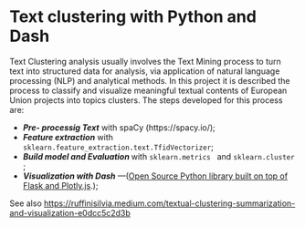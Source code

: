 # Text clustering with Python and Dash 

Text Clustering analysis usually involves the Text Mining process to turn text into structured data for analysis, via application of natural language processing (NLP) and analytical methods.
In this project  it is described the process to classify and visualize meaningful textual contents of European Union projects into topics clusters.
The steps developed for this process are:
<ul>
<li> <strong><em>Pre- processig Text</em></strong> with spaCy (https://spacy.io/);</li>
<li><strong><em>Feature extraction</em></strong> with <code>sklearn.feature_extraction.text.TfidVectorizer</code>;</li>
<li><strong><em> Build model and Evaluation </em></strong> with  <code>sklearn.metrics </code> and  <code>sklearn.cluster </code>;</li>
<li> <strong><em>Visualization with Dash</strong></em> —(<a href="https://plotly.com/dash/">Open Source Python library built on top of Flask and Plotly.js</a>.);</li>
</ul>

See also https://ruffinisilvia.medium.com/textual-clustering-summarization-and-visualization-e0dcc5c2d3b
